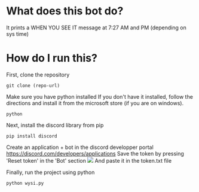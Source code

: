 


# What does this bot do?
It prints a WHEN YOU SEE IT message at 7:27 AM and PM (depending on sys time)

# How do I run this?
First, clone the repository
```
git clone (repo-url) 
```
Make sure you have python installed
If you don't have it installed, follow the directions and install it from the microsoft store (if you are on windows).
```
python
```
Next, install the discord library from pip
```
pip install discord
```
Create an application + bot in the discord developper portal
https://discord.com/developers/applications
Save the token by pressing 'Reset token' in the 'Bot' section
<img src="https://cdn.discordapp.com/attachments/453287916584566808/982374973417091173/unknown.png">
And paste it in the token.txt file

Finally, run the project using python
```
python wysi.py
```

